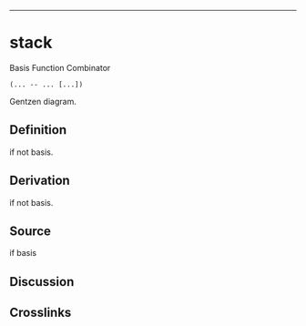 ------------------------------------------------------------------------

# stack

Basis Function Combinator

    (... -- ... [...])

Gentzen diagram.

## Definition

if not basis.

## Derivation

if not basis.

## Source

if basis

## Discussion

## Crosslinks
